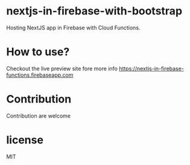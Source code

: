 # nextjs-in-firebase-with-bootstrap
Hosting NextJS app in Firebase with Cloud Functions.

# How to use?
Checkout the live preview site fore more info https://nextjs-in-firebase-functions.firebaseapp.com

# Contribution
Contribution are welcome

# license
MIT
